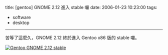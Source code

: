 title: \[gentoo\] GNOME 2.12 進入 stable 囉
date: 2006-01-23 10:23:00
tags: 
- software
- desktop
---

苦等了這麼久，GNOME 2.12 終於進入 Gentoo x86 版的 stable 囉。

[![Gentoo GNOME 2.12 stable](http://static.flickr.com/30/89992389_97ca57780b.jpg)](http://www.flickr.com/photos/yurenju/89992389/ "Photo Sharing")